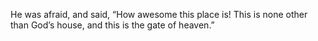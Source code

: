 He was afraid, and said, “How awesome this place is! This is none other than God’s house, and this is the gate of heaven.”